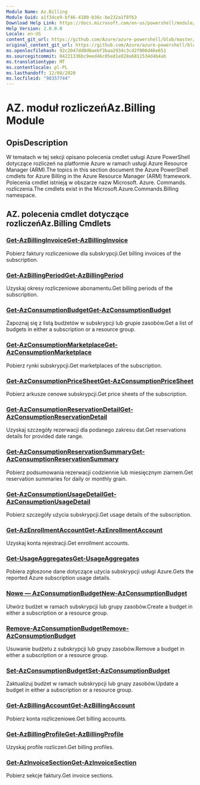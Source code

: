 ```yaml
---
Module Name: Az.Billing
Module Guid: a1f34ce9-bf46-4180-b36c-be232a1f8f63
Download Help Link: https://docs.microsoft.com/en-us/powershell/module/az.billing
Help Version: 2.0.0.0
Locale: en-US
content_git_url: https://github.com/Azure/azure-powershell/blob/master/src/Billing/Billing/help/Az.Billing.md
original_content_git_url: https://github.com/Azure/azure-powershell/blob/master/src/Billing/Billing/help/Az.Billing.md
ms.openlocfilehash: 92c2047dd0d6aebf3baa2934c3cd2f006d46e651
ms.sourcegitcommit: 04221336bc9eed46c05ed1e828a6811534d4b4ab
ms.translationtype: MT
ms.contentlocale: pl-PL
ms.lasthandoff: 12/08/2020
ms.locfileid: "98357744"
---
```

# <span data-ttu-id="582b1-101">AZ. moduł rozliczeń</span><span class="sxs-lookup"><span data-stu-id="582b1-101">Az.Billing Module</span></span>
## <span data-ttu-id="582b1-102">Opis</span><span class="sxs-lookup"><span data-stu-id="582b1-102">Description</span></span>
<span data-ttu-id="582b1-103">W tematach w tej sekcji opisano polecenia cmdlet usługi Azure PowerShell dotyczące rozliczeń na platformie Azure w ramach usługi Azure Resource Manager (ARM).</span><span class="sxs-lookup"><span data-stu-id="582b1-103">The topics in this section document the Azure PowerShell cmdlets for Azure Billing in the Azure Resource Manager (ARM) framework.</span></span> <span data-ttu-id="582b1-104">Polecenia cmdlet istnieją w obszarze nazw Microsoft. Azure. Commands. rozliczenia.</span><span class="sxs-lookup"><span data-stu-id="582b1-104">The cmdlets exist in the Microsoft.Azure.Commands.Billing namespace.</span></span>

## <span data-ttu-id="582b1-105">AZ. polecenia cmdlet dotyczące rozliczeń</span><span class="sxs-lookup"><span data-stu-id="582b1-105">Az.Billing Cmdlets</span></span>
### [<span data-ttu-id="582b1-106">Get-AzBillingInvoice</span><span class="sxs-lookup"><span data-stu-id="582b1-106">Get-AzBillingInvoice</span></span>](Get-AzBillingInvoice.md)
<span data-ttu-id="582b1-107">Pobierz faktury rozliczeniowe dla subskrypcji.</span><span class="sxs-lookup"><span data-stu-id="582b1-107">Get billing invoices of the subscription.</span></span>

### [<span data-ttu-id="582b1-108">Get-AzBillingPeriod</span><span class="sxs-lookup"><span data-stu-id="582b1-108">Get-AzBillingPeriod</span></span>](Get-AzBillingPeriod.md)
<span data-ttu-id="582b1-109">Uzyskaj okresy rozliczeniowe abonamentu.</span><span class="sxs-lookup"><span data-stu-id="582b1-109">Get billing periods of the subscription.</span></span>

### [<span data-ttu-id="582b1-110">Get-AzConsumptionBudget</span><span class="sxs-lookup"><span data-stu-id="582b1-110">Get-AzConsumptionBudget</span></span>](Get-AzConsumptionBudget.md)
<span data-ttu-id="582b1-111">Zapoznaj się z listą budżetów w subskrypcji lub grupie zasobów.</span><span class="sxs-lookup"><span data-stu-id="582b1-111">Get a list of budgets in either a subscription or a resource group.</span></span>

### [<span data-ttu-id="582b1-112">Get-AzConsumptionMarketplace</span><span class="sxs-lookup"><span data-stu-id="582b1-112">Get-AzConsumptionMarketplace</span></span>](Get-AzConsumptionMarketplace.md)
<span data-ttu-id="582b1-113">Pobierz rynki subskrypcji.</span><span class="sxs-lookup"><span data-stu-id="582b1-113">Get marketplaces of the subscription.</span></span>

### [<span data-ttu-id="582b1-114">Get-AzConsumptionPriceSheet</span><span class="sxs-lookup"><span data-stu-id="582b1-114">Get-AzConsumptionPriceSheet</span></span>](Get-AzConsumptionPriceSheet.md)
<span data-ttu-id="582b1-115">Pobierz arkusze cenowe subskrypcji.</span><span class="sxs-lookup"><span data-stu-id="582b1-115">Get price sheets of the subscription.</span></span>

### [<span data-ttu-id="582b1-116">Get-AzConsumptionReservationDetail</span><span class="sxs-lookup"><span data-stu-id="582b1-116">Get-AzConsumptionReservationDetail</span></span>](Get-AzConsumptionReservationDetail.md)
<span data-ttu-id="582b1-117">Uzyskaj szczegóły rezerwacji dla podanego zakresu dat.</span><span class="sxs-lookup"><span data-stu-id="582b1-117">Get reservations details for provided date range.</span></span>

### [<span data-ttu-id="582b1-118">Get-AzConsumptionReservationSummary</span><span class="sxs-lookup"><span data-stu-id="582b1-118">Get-AzConsumptionReservationSummary</span></span>](Get-AzConsumptionReservationSummary.md)
<span data-ttu-id="582b1-119">Pobierz podsumowania rezerwacji codziennie lub miesięcznym ziarnem.</span><span class="sxs-lookup"><span data-stu-id="582b1-119">Get reservation summaries for daily or monthly grain.</span></span>

### [<span data-ttu-id="582b1-120">Get-AzConsumptionUsageDetail</span><span class="sxs-lookup"><span data-stu-id="582b1-120">Get-AzConsumptionUsageDetail</span></span>](Get-AzConsumptionUsageDetail.md)
<span data-ttu-id="582b1-121">Pobierz szczegóły użycia subskrypcji.</span><span class="sxs-lookup"><span data-stu-id="582b1-121">Get usage details of the subscription.</span></span>

### [<span data-ttu-id="582b1-122">Get-AzEnrollmentAccount</span><span class="sxs-lookup"><span data-stu-id="582b1-122">Get-AzEnrollmentAccount</span></span>](Get-AzEnrollmentAccount.md)
<span data-ttu-id="582b1-123">Uzyskaj konta rejestracji.</span><span class="sxs-lookup"><span data-stu-id="582b1-123">Get enrollment accounts.</span></span>

### [<span data-ttu-id="582b1-124">Get-UsageAggregates</span><span class="sxs-lookup"><span data-stu-id="582b1-124">Get-UsageAggregates</span></span>](Get-UsageAggregates.md)
<span data-ttu-id="582b1-125">Pobiera zgłoszone dane dotyczące użycia subskrypcji usługi Azure.</span><span class="sxs-lookup"><span data-stu-id="582b1-125">Gets the reported Azure subscription usage details.</span></span>

### [<span data-ttu-id="582b1-126">Nowe — AzConsumptionBudget</span><span class="sxs-lookup"><span data-stu-id="582b1-126">New-AzConsumptionBudget</span></span>](New-AzConsumptionBudget.md)
<span data-ttu-id="582b1-127">Utwórz budżet w ramach subskrypcji lub grupy zasobów.</span><span class="sxs-lookup"><span data-stu-id="582b1-127">Create a budget in either a subscription or a resource group.</span></span>

### [<span data-ttu-id="582b1-128">Remove-AzConsumptionBudget</span><span class="sxs-lookup"><span data-stu-id="582b1-128">Remove-AzConsumptionBudget</span></span>](Remove-AzConsumptionBudget.md)
<span data-ttu-id="582b1-129">Usuwanie budżetu z subskrypcji lub grupy zasobów.</span><span class="sxs-lookup"><span data-stu-id="582b1-129">Remove a budget in either a subscription or a resource group.</span></span>

### [<span data-ttu-id="582b1-130">Set-AzConsumptionBudget</span><span class="sxs-lookup"><span data-stu-id="582b1-130">Set-AzConsumptionBudget</span></span>](Set-AzConsumptionBudget.md)
<span data-ttu-id="582b1-131">Zaktualizuj budżet w ramach subskrypcji lub grupy zasobów.</span><span class="sxs-lookup"><span data-stu-id="582b1-131">Update a budget in either a subscription or a resource group.</span></span>

### [<span data-ttu-id="582b1-132">Get-AzBillingAccount</span><span class="sxs-lookup"><span data-stu-id="582b1-132">Get-AzBillingAccount</span></span>](Get-AzBillingAccount.md)
<span data-ttu-id="582b1-133">Pobierz konta rozliczeniowe.</span><span class="sxs-lookup"><span data-stu-id="582b1-133">Get billing accounts.</span></span>

### [<span data-ttu-id="582b1-134">Get-AzBillingProfile</span><span class="sxs-lookup"><span data-stu-id="582b1-134">Get-AzBillingProfile</span></span>](Get-AzBillingProfile.md)
<span data-ttu-id="582b1-135">Uzyskaj profile rozliczeń.</span><span class="sxs-lookup"><span data-stu-id="582b1-135">Get billing profiles.</span></span>

### [<span data-ttu-id="582b1-136">Get-AzInvoiceSection</span><span class="sxs-lookup"><span data-stu-id="582b1-136">Get-AzInvoiceSection</span></span>](Get-AzInvoiceSection.md)
<span data-ttu-id="582b1-137">Pobierz sekcje faktury.</span><span class="sxs-lookup"><span data-stu-id="582b1-137">Get invoice sections.</span></span>

